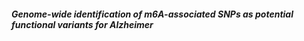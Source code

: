 ##### Genome-wide identification of m6A-associated SNPs as potential functional variants for Alzheimer

